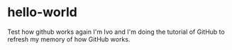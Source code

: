 # hello-world
Test how github works again
I'm Ivo and I'm doing the tutorial of GitHub to refresh my memory of how GitHub works.
